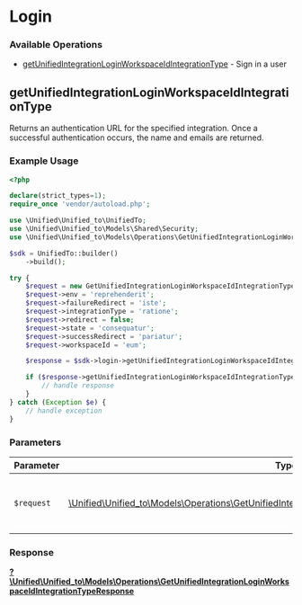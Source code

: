 # Login

### Available Operations

* [getUnifiedIntegrationLoginWorkspaceIdIntegrationType](#getunifiedintegrationloginworkspaceidintegrationtype) - Sign in a user

## getUnifiedIntegrationLoginWorkspaceIdIntegrationType

Returns an authentication URL for the specified integration.  Once a successful authentication occurs, the name and emails are returned.

### Example Usage

```php
<?php

declare(strict_types=1);
require_once 'vendor/autoload.php';

use \Unified\Unified_to\UnifiedTo;
use \Unified\Unified_to\Models\Shared\Security;
use \Unified\Unified_to\Models\Operations\GetUnifiedIntegrationLoginWorkspaceIdIntegrationTypeRequest;

$sdk = UnifiedTo::builder()
    ->build();

try {
    $request = new GetUnifiedIntegrationLoginWorkspaceIdIntegrationTypeRequest();
    $request->env = 'reprehenderit';
    $request->failureRedirect = 'iste';
    $request->integrationType = 'ratione';
    $request->redirect = false;
    $request->state = 'consequatur';
    $request->successRedirect = 'pariatur';
    $request->workspaceId = 'eum';

    $response = $sdk->login->getUnifiedIntegrationLoginWorkspaceIdIntegrationType($request);

    if ($response->getUnifiedIntegrationLoginWorkspaceIdIntegrationType200ApplicationJSONString !== null) {
        // handle response
    }
} catch (Exception $e) {
    // handle exception
}
```

### Parameters

| Parameter                                                                                                                                                                                   | Type                                                                                                                                                                                        | Required                                                                                                                                                                                    | Description                                                                                                                                                                                 |
| ------------------------------------------------------------------------------------------------------------------------------------------------------------------------------------------- | ------------------------------------------------------------------------------------------------------------------------------------------------------------------------------------------- | ------------------------------------------------------------------------------------------------------------------------------------------------------------------------------------------- | ------------------------------------------------------------------------------------------------------------------------------------------------------------------------------------------- |
| `$request`                                                                                                                                                                                  | [\Unified\Unified_to\Models\Operations\GetUnifiedIntegrationLoginWorkspaceIdIntegrationTypeRequest](../../models/operations/GetUnifiedIntegrationLoginWorkspaceIdIntegrationTypeRequest.md) | :heavy_check_mark:                                                                                                                                                                          | The request object to use for the request.                                                                                                                                                  |


### Response

**[?\Unified\Unified_to\Models\Operations\GetUnifiedIntegrationLoginWorkspaceIdIntegrationTypeResponse](../../models/operations/GetUnifiedIntegrationLoginWorkspaceIdIntegrationTypeResponse.md)**

